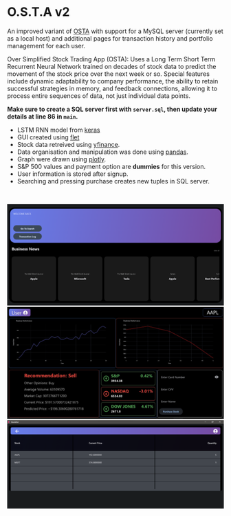 # O.S.T.A v2

An improved variant of [OSTA](https://github.com/styg1an0fficial/O.S.T.A/edit/main/README.md) with support for a MySQL server (currently set as a local host) and additional pages for transaction history and portfolio management for each user.

Over Simplified Stock Trading App (OSTA): Uses a Long Term Short Term Recurrent Neural Network trained on decades of stock data to predict the movement of the stock price over the next week or so. Special features include dynamic adaptability to company performance, the ability to retain successful strategies in memory, and feedback connections, allowing it to process entire sequences of data, not just individual data points.

**Make sure to create a SQL server first with `server.sql`, then update your details at line 86 in `main`.**
- LSTM RNN model from [keras](https://keras.io/)
- GUI created using [flet](https://flet.dev/)
- Stock data retreived using [yfinance](https://pypi.org/project/yfinance/).
- Data organisation and manipulation was done using [pandas](https://pandas.pydata.org/).
- Graph were drawn using [plotly](https://plotly.com/).
- S&P 500 values and payment option are **dummies** for this version.
- User information is stored after signup.
- Searching and pressing purchase creates new tuples in SQL server.
<br>

![picture](https://github.com/theBlackfish01/O.S.T.A_v2/blob/main/Picture1.png)
![picture](https://github.com/theBlackfish01/O.S.T.A_v2/blob/main/Picture2.png)
![picture](https://github.com/theBlackfish01/O.S.T.A_v2/blob/main/Picture3.png)

<br>

